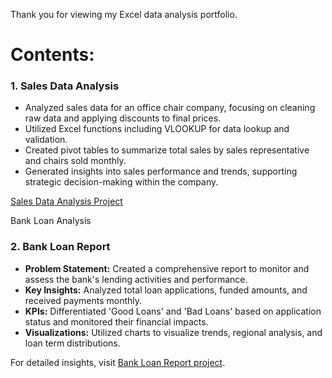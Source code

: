 Thank you for viewing my Excel data analysis portfolio.

# Contents:
 
### 1. Sales Data Analysis

- Analyzed sales data for an office chair company, focusing on cleaning raw data and applying discounts to final prices.
- Utilized Excel functions including VLOOKUP for data lookup and validation.
- Created pivot tables to summarize total sales by sales representative and chairs sold monthly.
- Generated insights into sales performance and trends, supporting strategic decision-making within the company.

[Sales Data Analysis Project](https://github.com/rizsocial/Data-Analysis/tree/main/Excel%20Data%20Analysis/Sales%20Data%20Analysis)

Bank Loan Analysis

### 2. Bank Loan Report

- **Problem Statement:** Created a comprehensive report to monitor and assess the bank's lending activities and performance.
- **Key Insights:** Analyzed total loan applications, funded amounts, and received payments monthly.
- **KPIs:** Differentiated 'Good Loans' and 'Bad Loans' based on application status and monitored their financial impacts.
- **Visualizations:** Utilized charts to visualize trends, regional analysis, and loan term distributions.

For detailed insights, visit [Bank Loan Report project](https://github.com/rizsocial/Data-Analysis/tree/main/Excel%20Data%20Analysis/Bank%20Loan%20Report).
